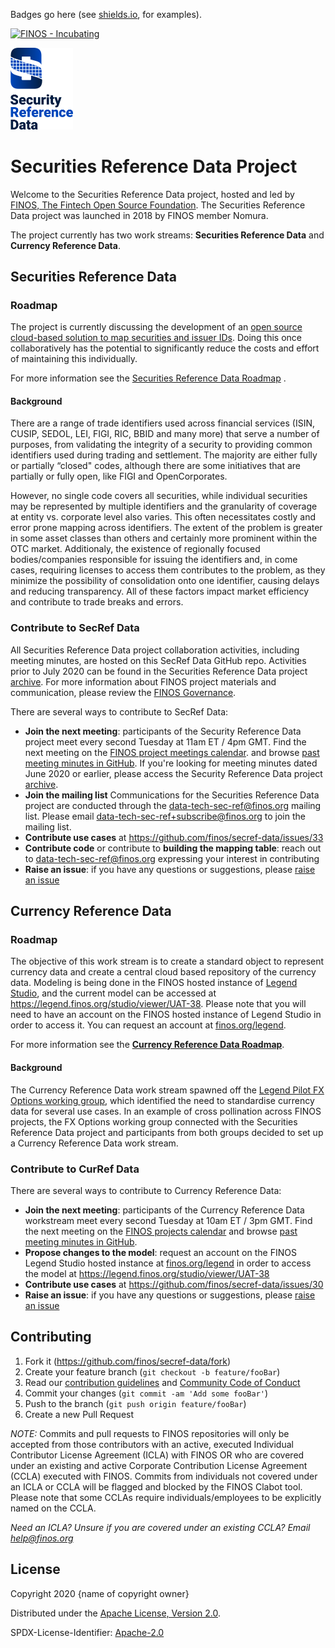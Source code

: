 Badges go here (see [shields.io](https://shields.io/), for examples).

[![FINOS - Incubating](https://cdn.jsdelivr.net/gh/finos/contrib-toolbox@master/images/badge-incubating.svg)](https://finosfoundation.atlassian.net/wiki/display/FINOS/Incubating)

<img src="https://github.com/finos/finos-landscape/blob/master/hosted_logos/security-reference-data.svg" width="100">

# Securities Reference Data Project 

Welcome to the Securities Reference Data project, hosted and led by [FINOS, The Fintech Open Source Foundation](https://www.finos.org). The Securities Reference Data project was launched in 2018 by FINOS member Nomura. 

The project currently has two work streams: **Securities Reference Data** and **Currency Reference Data**.

## Securities Reference Data

### Roadmap
The project is currently discussing the development of an [open source cloud-based solution to map securities and issuer IDs](https://github.com/finos/secref-data/blob/master/SecRef_%20Securities%20%26%20Issuer%20ID%20mapping_%20.pdf). Doing this once collaboratively has the potential to significantly reduce the costs and effort of maintaining this individually.

For more information see the [Securities Reference Data Roadmap](https://github.com/finos/secref-data/issues/25) .

#### Background
There are a range of trade identifiers used across financial services (ISIN, CUSIP, SEDOL, LEI, FIGI, RIC, BBID and many more) that serve a number of purposes, from validating the integrity of a security to providing common identifiers used during trading and settlement. The majority are either fully or partially “closed" codes, although there are some initiatives that are partially or fully open, like FIGI and OpenCorporates.

However, no single code covers all securities, while individual securities may be represented by multiple identifiers and the granularity of coverage at entity vs. corporate level also varies. This often necessitates costly and error prone mapping across identifiers. The extent of the problem is greater in some asset classes than others and certainly more prominent within the OTC market.
Additionaly, the existence of regionally focused bodies/companies responsible for issuing the identifiers and, in come cases, requiring licenses to access them contributes to the problem, as they minimize the possibility of consolidation onto one identifier, causing delays and reducing transparency. All of these factors impact market efficiency and contribute to trade breaks and errors.

### Contribute to SecRef Data
All Securities Reference Data project collaboration activities, including meeting minutes, are hosted on this SecRef Data GitHub repo. Activities prior to July 2020 can be found in the Securities Reference Data project [archive](https://finosfoundation.atlassian.net/wiki/spaces/DT/pages/656834673/Security+Reference+Data+Project). For more information about FINOS project materials and communication, please review the [FINOS Governance](https://github.com/finos/community/blob/master/governance/Collaborative-Principles.md).

There are several ways to contribute to SecRef Data:
* **Join the next meeting**: participants of the Security Reference Data project meet every second Tuesday at 11am ET / 4pm GMT. Find the next meeting on the [FINOS project meetings calendar](https://calendar.google.com/calendar/u/0/embed?src=finos.org_fac8mo1rfc6ehscg0d80fi8jig@group.calendar.google.com&ctz=America/New_York). 
and browse [past meeting minutes in GitHub](https://github.com/finos/secref-data/issues?q=label%3Ameeting+). If you're looking for meeting minutes dated June 2020 or earlier, please access the Security Reference Data project [archive](https://finosfoundation.atlassian.net/wiki/spaces/DT/pages/656834678/Minutes+of+the+Security+Reference+Data+Project).
* **Join the mailing list**
Communications for the Securities Reference Data project are conducted through the data-tech-sec-ref@finos.org mailing list. Please email [data-tech-sec-ref+subscribe@finos.org](mailto:data-tech-sec-ref+subscribe@finos.org) to join the mailing list.
* **Contribute use cases** at https://github.com/finos/secref-data/issues/33
* **Contribute code** or contribute to **building the mapping table**: reach out to data-tech-sec-ref@finos.org expressing your interest in contributing
* **Raise an issue**: if you have any questions or suggestions, please [raise an issue](https://github.com/finos/secref-data/issues/new/choose)

## Currency Reference Data 

### Roadmap
The objective of this work stream is to create a standard object to represent currency data and create a central cloud based repository of the currency data. 
Modeling is being done in the FINOS hosted instance of [Legend Studio](https://github.com/finos/legend-studio), and the current model can be accessed at https://legend.finos.org/studio/viewer/UAT-38. Please note that you will need to have an account on the FINOS hosted instance of Legend Studio in order to access it. You can request an account at [finos.org/legend](https://www.finos.org/legend). 

For more information see the **[Currency Reference Data Roadmap](https://github.com/finos/secref-data/issues/29)**.

#### Background
The Currency Reference Data work stream spawned off the [Legend Pilot FX Options working group](https://github.com/finos/legend#phase-1-january-2020---september-2020---completed), which identified the need to standardise currency data for several use cases.  In an example of cross pollination across FINOS projects, the FX Options working group connected with the Securities Reference Data project and participants from both groups decided to set up a Currency Reference Data work stream. 

### Contribute to CurRef Data
There are several ways to contribute to Currency Reference Data:

* **Join the next meeting**: participants of the Currency Reference Data workstream meet every second Tuesday at 10am ET / 3pm GMT. Find the next meeting on the [FINOS projects calendar](https://calendar.google.com/calendar/u/0/embed?src=finos.org_fac8mo1rfc6ehscg0d80fi8jig@group.calendar.google.com&ctz=America/New_York) and browse [past meeting minutes in GitHub](https://github.com/finos/secref-data/labels/meeting).
* **Propose changes to the model**: request an account on the FINOS Legend Studio hosted instance at [finos.org/legend](https://www.finos.org/legend) in order to access the model at https://legend.finos.org/studio/viewer/UAT-38
* **Contribute use cases** at https://github.com/finos/secref-data/issues/30
* **Raise an issue**: if you have any questions or suggestions, please [raise an issue](https://github.com/finos/secref-data/issues/new/choose)

## Contributing

1. Fork it (<https://github.com/finos/secref-data/fork>)
2. Create your feature branch (`git checkout -b feature/fooBar`)
3. Read our [contribution guidelines](.github/CONTRIBUTING.md) and [Community Code of Conduct](https://www.finos.org/code-of-conduct)
4. Commit your changes (`git commit -am 'Add some fooBar'`)
5. Push to the branch (`git push origin feature/fooBar`)
6. Create a new Pull Request

_NOTE:_ Commits and pull requests to FINOS repositories will only be accepted from those contributors with an active, executed Individual Contributor License Agreement (ICLA) with FINOS OR who are covered under an existing and active Corporate Contribution License Agreement (CCLA) executed with FINOS. Commits from individuals not covered under an ICLA or CCLA will be flagged and blocked by the FINOS Clabot tool. Please note that some CCLAs require individuals/employees to be explicitly named on the CCLA.

*Need an ICLA? Unsure if you are covered under an existing CCLA? Email [help@finos.org](mailto:help@finos.org)*

## License

Copyright 2020 {name of copyright owner}

Distributed under the [Apache License, Version 2.0](http://www.apache.org/licenses/LICENSE-2.0).

SPDX-License-Identifier: [Apache-2.0](https://spdx.org/licenses/Apache-2.0)
